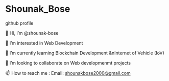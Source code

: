 # Shounak_Bose
github profile

👋 Hi, I’m @shounak-bose

👀 I’m interested in Web Development

🌱 I’m currently learning Blockchain Development &nInternet of Vehicle (IoV)

💞️ I’m looking to collaborate on Web developmenmt projects

📫 How to reach me : Email: shounakbose2000@gmail.com
